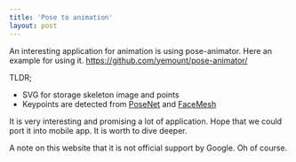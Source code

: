 ```yaml
---
title: 'Pose to animation'
layout: post
---
```

An interesting application for animation is using pose-animator.
Here an example for using it. 
<https://github.com/yemount/pose-animator/>

TLDR;
- SVG for storage skeleton image and points
- Keypoints are detected from [PoseNet](https://www.tensorflow.org/lite/models/pose_estimation/overview)
and [FaceMesh](https://github.com/tensorflow/tfjs-models/tree/master/facemesh)

It is very interesting and promising a lot of application. Hope that we could port it into mobile app.
It is worth to dive deeper.

A note on this website that it is not official support by Google. Oh of course.
